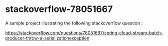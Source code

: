 # stackoverflow-78051667

A sample project illustrating the following stackoverflow question :

<https://stackoverflow.com/questions/78051667/spring-cloud-stream-batch-producer-throw-a-serializationexception>
